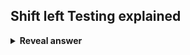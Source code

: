 ## Shift left Testing explained
<details>
<summary><b>Reveal answer</b></summary>
Testing early and often in the development process.<br><br>""left"" as assuming traditional waterfall software development.<br>
</details>
